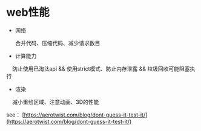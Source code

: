 # web性能
- 网络
     
     合并代码、压缩代码、减少请求数目

- 计算能力
     
     防止使用已淘汰api && 使用strict模式、防止内存泄露 && 垃圾回收可能阻塞执行
     
- 渲染

     减小重绘区域、注意动画、3D的性能
     
see：
[https://aerotwist.com/blog/dont-guess-it-test-it/](https://aerotwist.com/blog/dont-guess-it-test-it/)
